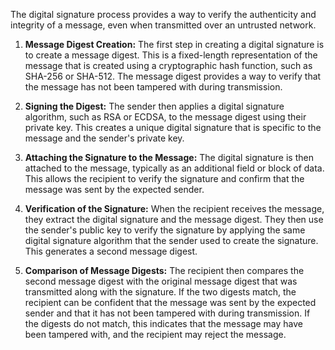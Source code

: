 The digital signature process provides a way to verify the authenticity and integrity of a message, even when transmitted over an untrusted network.

1.  **Message Digest Creation:** The first step in creating a digital signature is to create a message digest. This is a fixed-length representation of the message that is created using a cryptographic hash function, such as SHA-256 or SHA-512. The message digest provides a way to verify that the message has not been tampered with during transmission.
    
2.  **Signing the Digest:** The sender then applies a digital signature algorithm, such as RSA or ECDSA, to the message digest using their private key. This creates a unique digital signature that is specific to the message and the sender's private key.
    
3.  **Attaching the Signature to the Message:** The digital signature is then attached to the message, typically as an additional field or block of data. This allows the recipient to verify the signature and confirm that the message was sent by the expected sender.
    
4.  **Verification of the Signature:** When the recipient receives the message, they extract the digital signature and the message digest. They then use the sender's public key to verify the signature by applying the same digital signature algorithm that the sender used to create the signature. This generates a second message digest.
    
5.  **Comparison of Message Digests:** The recipient then compares the second message digest with the original message digest that was transmitted along with the signature. If the two digests match, the recipient can be confident that the message was sent by the expected sender and that it has not been tampered with during transmission. If the digests do not match, this indicates that the message may have been tampered with, and the recipient may reject the message.